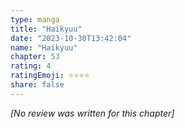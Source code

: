 ```yaml
---
type: manga
title: "Haikyuu"
date: "2023-10-30T13:42:04"
name: "Haikyuu"
chapter: 53
rating: 4
ratingEmoji: ⭐️⭐️⭐️⭐️
share: false
---
```


*[No review was written for this chapter]*
